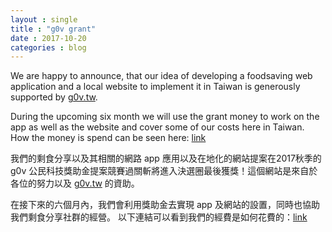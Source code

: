 ```yaml
---
layout : single
title : "g0v grant"
date : 2017-10-20
categories : blog
---
```


We are happy to announce, that our idea of developing a foodsaving web application and a local website to implement it in Taiwan is generously supported by [g0v.tw](https://grants.g0v.tw/projects/5968ee2fd60a0d001ed1f7d1).

During the upcoming six month we will use the grant money to work on the app as well as the website and cover some of our costs here in Taiwan.
How the money is spend can be seen here: [link](https://docs.google.com/spreadsheets/d/1EC49VJkoWGyBRe3wO7PN2BME5YGhg-fKRGrGgt-eSnY/edit?usp=sharing)

我們的剩食分享以及其相關的網路 app 應用以及在地化的網站提案在2017秋季的 g0v 公民科技獎助金提案競賽過關斬將進入決選圈最後獲獎！這個網站是來自於各位的努力以及 [g0v.tw](https://grants.g0v.tw/projects/5968ee2fd60a0d001ed1f7d1) 的資助。

在接下來的六個月內，我們會利用獎助金去實現 app 及網站的設置，同時也協助我們剩食分享社群的經營。
以下連結可以看到我們的經費是如何花費的：[link](https://docs.google.com/spreadsheets/d/1EC49VJkoWGyBRe3wO7PN2BME5YGhg-fKRGrGgt-eSnY/edit?usp=sharing)